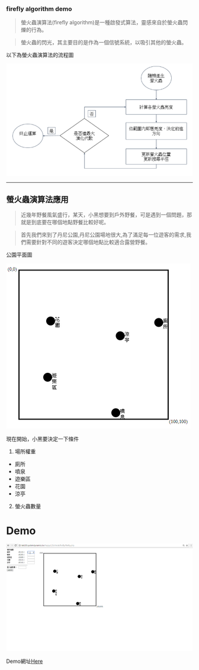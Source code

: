 ### firefly algorithm demo

> 螢火蟲演算法(firefly algorithm)是一種啟發式算法，靈感來自於螢火蟲閃爍的行為。

> 螢火蟲的閃光，其主要目的是作為一個信號系統，以吸引其他的螢火蟲。

以下為螢火蟲演算法的流程圖

![PNG](img/flow.PNG)
***
## 螢火蟲演算法應用

> 近幾年野餐風氣盛行，某天，小黑想要到戶外野餐，可是遇到一個問題，那就是到底要在哪個地點野餐比較好呢。

> 首先我們來到了丹尼公園,丹尼公園場地很大,為了滿足每一位遊客的需求,我們需要針對不同的遊客決定哪個地點比較適合露營野餐。

公園平面圖

![PNG](img/park.PNG)

現在開始，小黑要決定一下條件
1. 場所權重
* 廁所
* 噴泉
* 遊樂區
* 花園
* 涼亭
2. 螢火蟲數量

# Demo

![GIF](img/demo.gif)

Demo網址[Here](http://lab103.systemdynamics.tw/happy123/check/firefly/firefly.php)
